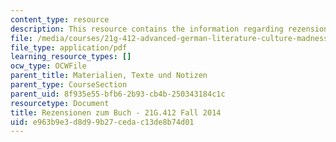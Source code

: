 ```yaml
---
content_type: resource
description: This resource contains the information regarding rezensionen zum buch.
file: /media/courses/21g-412-advanced-german-literature-culture-madness-murder-mysteries-fall-2014/e963b9e3d8d99b27cedac13de8b74d01_MIT21G_412F14_Wo11-13_Jak.pdf
file_type: application/pdf
learning_resource_types: []
ocw_type: OCWFile
parent_title: Materialien, Texte und Notizen
parent_type: CourseSection
parent_uid: 8f935e55-bfb6-2b93-cb4b-250343184c1c
resourcetype: Document
title: Rezensionen zum Buch - 21G.412 Fall 2014
uid: e963b9e3-d8d9-9b27-ceda-c13de8b74d01
---
```

